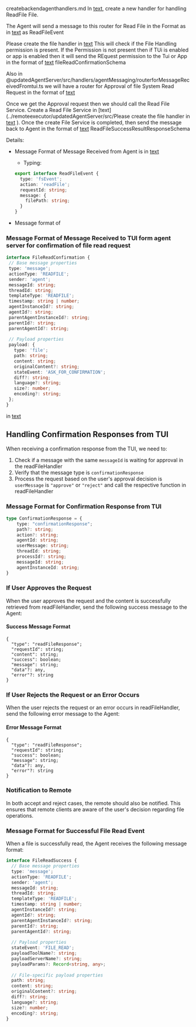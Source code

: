 
createbackendagenthandlers.md
In [text](../remoteexecutor/updatedAgentServer/src/handlers/agentMessaging/routerforMessageReceivedFromAgent.ts), create a new handler for handling ReadFile File. 

The Agent will send a message to this router for Read File in the Format as in [text](../common/types/src/wstypes/agent-to-app-ws/actions/fsEventSchemas.ts) as ReadFileEvent 

Please create the file handler in  [text](../remoteexecutor/updatedAgentServer/src/localAgentRequestFulfilment) 
This will check if the File Handling permission is present. If the Permission is not present then if TUi is enabled or app is enabled then it will send the REquest permission to the Tui or App in the format of [text](../common/types/src/wstypes/app-to-ui-ws/fileMessageSchemas.ts) fileReadConfirmationSchema

Also in @updatedAgentServer/src/handlers/agentMessaging/routerforMessageReceivedFromtui.ts we will have a router for Approval of file System Read Request in the format of [text](../common/types/src/wstypes/app-to-ui-ws/fileMessageSchemas.ts)

Once we get the Approval request then we should call the Read File Service. Create a Read File Service in [text](../remoteexecutor/updatedAgentServer/src/Please create the file handler in  [text](../remoteexecutor/updatedAgentServer/src/localAgentRequestFulfilment) 
). Once the create File Service is completed, then send the message back to Agent in the format of [text](../common/types/src/wstypes/app-to-agent-ws/fsServiceResponses.ts) ReadFileSuccessResultResponseSchema


Details:
- Message Format of Message Received from Agent is in [text](../common/types/src/wstypes/agent-to-app-ws/actions/fsEventSchemas.ts)
    * Typing:
    ```ts
    export interface ReadFileEvent {
      type: 'fsEvent';
      action: 'readFile';
      requestId: string;
      message: {
        filePath: string;
      }
    }
    ```

 - Message format of 

 ### Message Format of Message Received to TUI form agent server  for confirmation of file read request
 ```ts
interface FileReadConfirmation {
  // Base message properties
  type: 'message';
  actionType: 'READFILE';
  sender: 'agent';
  messageId: string;
  threadId: string;
  templateType: 'READFILE';
  timestamp: string | number;
  agentInstanceId?: string;
  agentId?: string;
  parentAgentInstanceId?: string;
  parentId?: string;
  parentAgentId?: string;
  
  // Payload properties
  payload: {
    type: 'file';
    path: string;
    content: string;
    originalContent?: string;
    stateEvent: 'ASK_FOR_CONFIRMATION';
    diff?: string;
    language?: string;
    size?: number;
    encoding?: string;
  };
}
```


in [text](../remoteexecutor/updatedAgentServer/src/handlers/tuiMessaging/routerforMessageReceivedFromTui.ts)

## Handling Confirmation Responses from TUI

When receiving a confirmation response from the TUI, we need to:

1. Check if a message with the same `messageId` is waiting for approval in the readFileHandler
2. Verify that the message type is `confirmationResponse`
3. Process the request based on the user's approval decision is `userMessage` is `"approve"` or `"reject"` and call the respective function in readFileHandler

### Message Format for Confirmation Response from TUI
```ts
type ConfirmationResponse = {
    type: "confirmationResponse";
    path?: string;
    action?: string;
    agentId: string;
    userMessage: string;
    threadId: string;
    processId?: string;
    messageId: string;
    agentInstanceId: string;
}
```

### If User Approves the Request

When the user approves the request and the content is successfully retrieved from readFileHandler, send the following success message to the Agent:

#### Success Message Format
```
{
  "type": "readFileResponse";
  "requestId": string;
  "content": string;
  "success": boolean;
  "message": string;
  "data"?: any,
  "error"?: string
}
```

### If User Rejects the Request or an Error Occurs

When the user rejects the request or an error occurs in readFileHandler, send the following error message to the Agent:

#### Error Message Format
```
{
  "type": "readFileResponse";
  "requestId": string;
  "success": boolean;
  "message": string;
  "data"?: any,
  "error"?: string
}
```

### Notification to Remote

In both accept and reject cases, the remote should also be notified. This ensures that remote clients are aware of the user's decision regarding file operations.

### Message Format for Successful File Read Event

When a file is successfully read, the Agent receives the following message format:

```ts
interface FileReadSuccess {
  // Base message properties
  type: 'message';
  actionType: 'READFILE';
  sender: 'agent';
  messageId: string;
  threadId: string;
  templateType: 'READFILE';
  timestamp: string | number;
  agentInstanceId?: string;
  agentId?: string;
  parentAgentInstanceId?: string;
  parentId?: string;
  parentAgentId?: string;
  
  // Payload properties
  stateEvent: 'FILE_READ';
  payloadToolName?: string;
  payloadServerName?: string;
  payloadParams?: Record<string, any>;
  
  // File-specific payload properties
  path: string;
  content: string;
  originalContent?: string;
  diff?: string;
  language?: string;
  size?: number;
  encoding?: string;
}
```
```